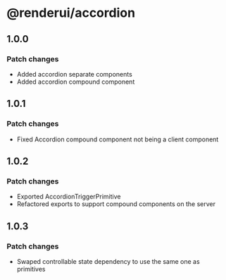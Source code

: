 # @renderui/accordion

## 1.0.0

### Patch changes

- Added accordion separate components
- Added accordion compound component

## 1.0.1

### Patch changes

- Fixed Accordion compound component not being a client component

## 1.0.2

### Patch changes

- Exported AccordionTriggerPrimitive
- Refactored exports to support compound components on the server

## 1.0.3

### Patch changes

- Swaped controllable state dependency to use the same one as primitives

